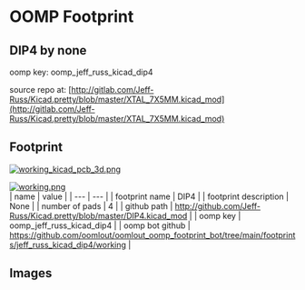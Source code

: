 # OOMP Footprint  
## DIP4  by none  
  
oomp key: oomp_jeff_russ_kicad_dip4  
  
source repo at: [http://gitlab.com/Jeff-Russ/Kicad.pretty/blob/master/XTAL_7X5MM.kicad_mod](http://gitlab.com/Jeff-Russ/Kicad.pretty/blob/master/XTAL_7X5MM.kicad_mod)  
## Footprint  
  
[![working_kicad_pcb_3d.png](working_kicad_pcb_3d_600.png)](working_kicad_pcb_3d.png)  
  
[![working.png](working_600.png)](working.png)  
| name | value | 
| --- | --- | 
| footprint name | DIP4 | 
| footprint description | None | 
| number of pads | 4 | 
| github path | http://github.com/Jeff-Russ/Kicad.pretty/blob/master/DIP4.kicad_mod | 
| oomp key | oomp_jeff_russ_kicad_dip4 | 
| oomp bot github | https://github.com/oomlout/oomlout_oomp_footprint_bot/tree/main/footprints/jeff_russ_kicad_dip4/working | 
## Images  
